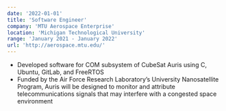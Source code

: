 ```yaml
---
date: '2022-01-01'
title: 'Software Engineer'
company: 'MTU Aerospace Enterprise'
location: 'Michigan Technological University'
range: 'January 2021 - January 2022'
url: 'http://aerospace.mtu.edu/'
---
```


- Developed software for COM subsystem of CubeSat Auris using C, Ubuntu, GitLab, and FreeRTOS
- Funded by the Air Force Research Laboratory’s University Nanosatellite Program, Auris will be designed to monitor and attribute telecommunications signals that may interfere with a congested space environment

